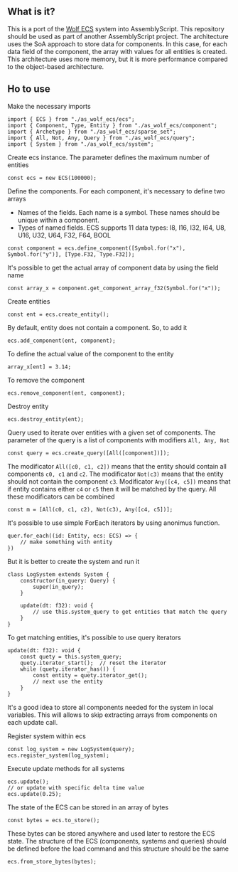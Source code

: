 ## What is it?

This is a port of the [Wolf ECS](https://github.com/EnderShadow8/wolf-ecs) system into AssemblyScript. This repository should be used as part of another AssemblyScript project. The architecture uses the SoA approach to store data for components. In this case, for each data field of the component, the array with values for all entities is created. This architecture uses more memory, but it is more performance compared to the object-based architecture.

## Ho to use

Make the necessary imports
```
import { ECS } from "./as_wolf_ecs/ecs";
import { Component, Type, Entity } from "./as_wolf_ecs/component";
import { Archetype } from "./as_wolf_ecs/sparse_set";
import { All, Not, Any, Query } from "./as_wolf_ecs/query";
import { System } from "./as_wolf_ecs/system";
```

Create ecs instance. The parameter defines the maximum number of entities

```
const ecs = new ECS(100000);
```

Define the components. For each component, it's necessary to define two arrays
* Names of the fields. Each name is a symbol. These names should be unique within a component.
* Types of named fields. ECS supports 11 data types: I8, I16, I32, I64, U8, U16, U32, U64, F32, F64, BOOL
```
const component = ecs.define_component([Symbol.for("x"), Symbol.for("y")], [Type.F32, Type.F32]);
```

It's possible to get the actual array of component data by using the field name
```
const array_x = component.get_component_array_f32(Symbol.for("x"));
```

Create entities
```
const ent = ecs.create_entity();
```

By default, entity does not contain a component. So, to add it
```
ecs.add_component(ent, component);
```

To define the actual value of the component to the entity
```
array_x[ent] = 3.14;
```

To remove the component
```
ecs.remove_component(ent, component);
```

Destroy entity
```
ecs.destroy_entity(ent);
```

Query used to iterate over entities with a given set of components. The parameter of the query is a list of components with modifiers ```All, Any, Not```
```
const query = ecs.create_query([All([component])]);
```

The modificator ```All([c0, c1, c2])``` means that the entity should contain all components ```c0, c1``` and ```c2```. The modificator ```Not(c3)``` means that the entity should not contain the component ```c3```. Modificator ```Any([c4, c5])``` means that if entity contains either ```c4``` or ```c5``` then it will be matched by the query. All these modificators can be combined
```
const m = [All(c0, c1, c2), Not(c3), Any([c4, c5])];
```

It's possible to use simple ForEach iterators by using anonimus function.
```
quer.for_each((id: Entity, ecs: ECS) => {
	// make something with entity
})
```

But it is better to create the system and run it
```
class LogSystem extends System {
	constructor(in_query: Query) {
        super(in_query);
	}
	
	update(dt: f32): void {
		// use this.system_query to get entities that match the query
	}
}
```

To get matching entities, it's possible to use query iterators
```
update(dt: f32): void {
	const quety = this.system_query;
	quety.iterator_start();  // reset the iterator
	while (quety.iterator_has()) {
		const entity = quety.iterator_get();
		// next use the entity
	}
}
```

It's a good idea to store all components needed for the system in local variables. This will allows to skip extracting arrays from components on each update call.

Register system within ecs
```
const log_system = new LogSystem(query);
ecs.register_system(log_system);
```

Execute update methods for all systems
```
ecs.update();
// or update with specific delta time value
ecs.update(0.25);
```

The state of the ECS can be stored in an array of bytes
```
const bytes = ecs.to_store();
```

These bytes can be stored anywhere and used later to restore the ECS state. The structure of the ECS (components, systems and queries) should be defined before the load command and this structure should be the same
```
ecs.from_store_bytes(bytes);
```
